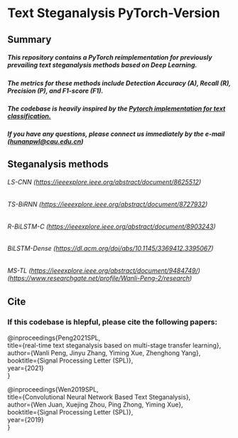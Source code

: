 # Text Steganalysis PyTorch-Version

## Summary

##### This repository contains a PyTorch reimplementation for previously prevailing text steganalysis methods based on Deep Learning. 

##### The metrics for these methods include Detection Accuracy (A), Recall (R), Precision (P), and F1-score (F1).

##### The codebase is heavily inspired by the [Pytorch implementation for text classification.](https://github.com/649453932/Chinese-Text-Classification-Pytorch)

##### If you have any questions, please connect us immediately by the e-mail (hunanpwl@cau.edu.cn)




## Steganalysis methods

###### LS-CNN (https://ieeexplore.ieee.org/abstract/document/8625512) 
###### TS-BiRNN (https://ieeexplore.ieee.org/abstract/document/8727932)
###### R-BiLSTM-C (https://ieeexplore.ieee.org/abstract/document/8903243)
###### BiLSTM-Dense (https://dl.acm.org/doi/abs/10.1145/3369412.3395067)
###### MS-TL (https://ieeexplore.ieee.org/abstract/document/9484749/) (https://www.researchgate.net/profile/Wanli-Peng-2/research)

## Cite

### If this codebase is hlepful, please cite the following papers:
@inproceedings{Peng2021SPL, <br>
title={real-time text steganalysis based on multi-stage transfer learning}, <br>
author={Wanli Peng, Jinyu Zhang, Yiming Xue, Zhenghong Yang}, <br>
booktitle={Signal Processing Letter (SPL)}, <br>
year={2021} <br>
}

@inproceedings{Wen2019SPL, <br>
title={Convolutional Neural Network Based Text Steganalysis}, <br>
author={Wen Juan, Xuejing Zhou, Ping Zhong, Yiming Xue}, <br>
booktitle={Signal Processing Letter (SPL)}, <br>
year={2019} <br>
}
